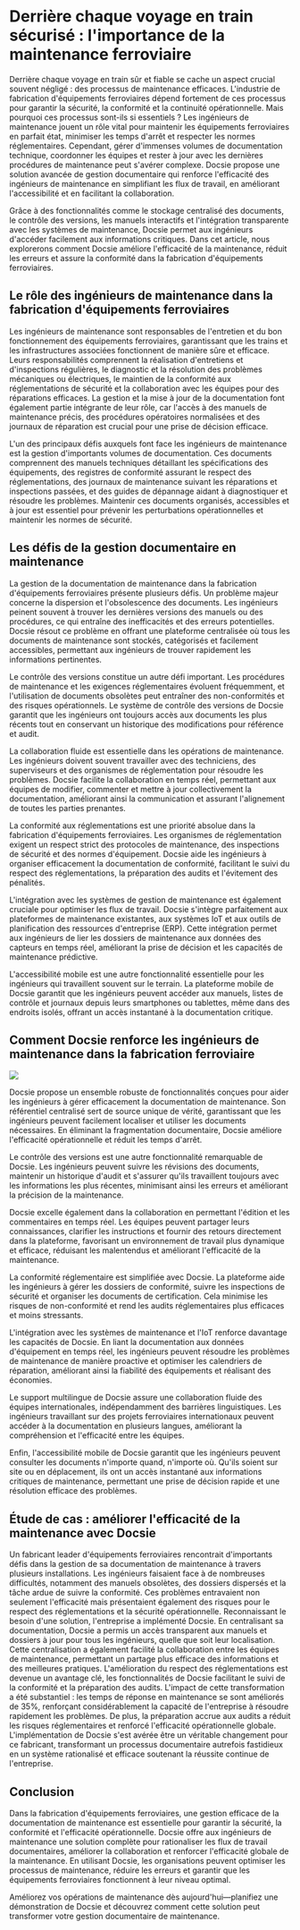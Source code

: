 # Derrière chaque voyage en train sécurisé : l'importance de la maintenance ferroviaire

Derrière chaque voyage en train sûr et fiable se cache un aspect crucial souvent négligé : des processus de maintenance efficaces. L'industrie de fabrication d'équipements ferroviaires dépend fortement de ces processus pour garantir la sécurité, la conformité et la continuité opérationnelle. Mais pourquoi ces processus sont-ils si essentiels ? Les ingénieurs de maintenance jouent un rôle vital pour maintenir les équipements ferroviaires en parfait état, minimiser les temps d'arrêt et respecter les normes réglementaires. Cependant, gérer d'immenses volumes de documentation technique, coordonner les équipes et rester à jour avec les dernières procédures de maintenance peut s'avérer complexe. Docsie propose une solution avancée de gestion documentaire qui renforce l'efficacité des ingénieurs de maintenance en simplifiant les flux de travail, en améliorant l'accessibilité et en facilitant la collaboration.

Grâce à des fonctionnalités comme le stockage centralisé des documents, le contrôle des versions, les manuels interactifs et l'intégration transparente avec les systèmes de maintenance, Docsie permet aux ingénieurs d'accéder facilement aux informations critiques. Dans cet article, nous explorerons comment Docsie améliore l'efficacité de la maintenance, réduit les erreurs et assure la conformité dans la fabrication d'équipements ferroviaires.

## Le rôle des ingénieurs de maintenance dans la fabrication d'équipements ferroviaires

Les ingénieurs de maintenance sont responsables de l'entretien et du bon fonctionnement des équipements ferroviaires, garantissant que les trains et les infrastructures associées fonctionnent de manière sûre et efficace. Leurs responsabilités comprennent la réalisation d'entretiens et d'inspections régulières, le diagnostic et la résolution des problèmes mécaniques ou électriques, le maintien de la conformité aux réglementations de sécurité et la collaboration avec les équipes pour des réparations efficaces. La gestion et la mise à jour de la documentation font également partie intégrante de leur rôle, car l'accès à des manuels de maintenance précis, des procédures opératoires normalisées et des journaux de réparation est crucial pour une prise de décision efficace.

L'un des principaux défis auxquels font face les ingénieurs de maintenance est la gestion d'importants volumes de documentation. Ces documents comprennent des manuels techniques détaillant les spécifications des équipements, des registres de conformité assurant le respect des réglementations, des journaux de maintenance suivant les réparations et inspections passées, et des guides de dépannage aidant à diagnostiquer et résoudre les problèmes. Maintenir ces documents organisés, accessibles et à jour est essentiel pour prévenir les perturbations opérationnelles et maintenir les normes de sécurité.

## Les défis de la gestion documentaire en maintenance

La gestion de la documentation de maintenance dans la fabrication d'équipements ferroviaires présente plusieurs défis. Un problème majeur concerne la dispersion et l'obsolescence des documents. Les ingénieurs peinent souvent à trouver les dernières versions des manuels ou des procédures, ce qui entraîne des inefficacités et des erreurs potentielles. Docsie résout ce problème en offrant une plateforme centralisée où tous les documents de maintenance sont stockés, catégorisés et facilement accessibles, permettant aux ingénieurs de trouver rapidement les informations pertinentes.

Le contrôle des versions constitue un autre défi important. Les procédures de maintenance et les exigences réglementaires évoluent fréquemment, et l'utilisation de documents obsolètes peut entraîner des non-conformités et des risques opérationnels. Le système de contrôle des versions de Docsie garantit que les ingénieurs ont toujours accès aux documents les plus récents tout en conservant un historique des modifications pour référence et audit.

La collaboration fluide est essentielle dans les opérations de maintenance. Les ingénieurs doivent souvent travailler avec des techniciens, des superviseurs et des organismes de réglementation pour résoudre les problèmes. Docsie facilite la collaboration en temps réel, permettant aux équipes de modifier, commenter et mettre à jour collectivement la documentation, améliorant ainsi la communication et assurant l'alignement de toutes les parties prenantes.

La conformité aux réglementations est une priorité absolue dans la fabrication d'équipements ferroviaires. Les organismes de réglementation exigent un respect strict des protocoles de maintenance, des inspections de sécurité et des normes d'équipement. Docsie aide les ingénieurs à organiser efficacement la documentation de conformité, facilitant le suivi du respect des réglementations, la préparation des audits et l'évitement des pénalités.

L'intégration avec les systèmes de gestion de maintenance est également cruciale pour optimiser les flux de travail. Docsie s'intègre parfaitement aux plateformes de maintenance existantes, aux systèmes IoT et aux outils de planification des ressources d'entreprise (ERP). Cette intégration permet aux ingénieurs de lier les dossiers de maintenance aux données des capteurs en temps réel, améliorant la prise de décision et les capacités de maintenance prédictive.

L'accessibilité mobile est une autre fonctionnalité essentielle pour les ingénieurs qui travaillent souvent sur le terrain. La plateforme mobile de Docsie garantit que les ingénieurs peuvent accéder aux manuels, listes de contrôle et journaux depuis leurs smartphones ou tablettes, même dans des endroits isolés, offrant un accès instantané à la documentation critique.

## Comment Docsie renforce les ingénieurs de maintenance dans la fabrication ferroviaire

![](https://cdn.docsie.io/workspace_PxAvC1Uenuc7ad6H3/doc_wn84Jkoc6hIMTO2eE/file_t7oDeJd5R5tf3tYLb/image_ecc7c558-399a-a99e-384a-d43f69650da5.jpg)

Docsie propose un ensemble robuste de fonctionnalités conçues pour aider les ingénieurs à gérer efficacement la documentation de maintenance. Son référentiel centralisé sert de source unique de vérité, garantissant que les ingénieurs peuvent facilement localiser et utiliser les documents nécessaires. En éliminant la fragmentation documentaire, Docsie améliore l'efficacité opérationnelle et réduit les temps d'arrêt.

Le contrôle des versions est une autre fonctionnalité remarquable de Docsie. Les ingénieurs peuvent suivre les révisions des documents, maintenir un historique d'audit et s'assurer qu'ils travaillent toujours avec les informations les plus récentes, minimisant ainsi les erreurs et améliorant la précision de la maintenance.

Docsie excelle également dans la collaboration en permettant l'édition et les commentaires en temps réel. Les équipes peuvent partager leurs connaissances, clarifier les instructions et fournir des retours directement dans la plateforme, favorisant un environnement de travail plus dynamique et efficace, réduisant les malentendus et améliorant l'efficacité de la maintenance.

La conformité réglementaire est simplifiée avec Docsie. La plateforme aide les ingénieurs à gérer les dossiers de conformité, suivre les inspections de sécurité et organiser les documents de certification. Cela minimise les risques de non-conformité et rend les audits réglementaires plus efficaces et moins stressants.

L'intégration avec les systèmes de maintenance et l'IoT renforce davantage les capacités de Docsie. En liant la documentation aux données d'équipement en temps réel, les ingénieurs peuvent résoudre les problèmes de maintenance de manière proactive et optimiser les calendriers de réparation, améliorant ainsi la fiabilité des équipements et réalisant des économies.

Le support multilingue de Docsie assure une collaboration fluide des équipes internationales, indépendamment des barrières linguistiques. Les ingénieurs travaillant sur des projets ferroviaires internationaux peuvent accéder à la documentation en plusieurs langues, améliorant la compréhension et l'efficacité entre les équipes.

Enfin, l'accessibilité mobile de Docsie garantit que les ingénieurs peuvent consulter les documents n'importe quand, n'importe où. Qu'ils soient sur site ou en déplacement, ils ont un accès instantané aux informations critiques de maintenance, permettant une prise de décision rapide et une résolution efficace des problèmes.

## Étude de cas : améliorer l'efficacité de la maintenance avec Docsie

Un fabricant leader d'équipements ferroviaires rencontrait d'importants défis dans la gestion de sa documentation de maintenance à travers plusieurs installations. Les ingénieurs faisaient face à de nombreuses difficultés, notamment des manuels obsolètes, des dossiers dispersés et la tâche ardue de suivre la conformité. Ces problèmes entravaient non seulement l'efficacité mais présentaient également des risques pour le respect des réglementations et la sécurité opérationnelle. Reconnaissant le besoin d'une solution, l'entreprise a implémenté Docsie. En centralisant sa documentation, Docsie a permis un accès transparent aux manuels et dossiers à jour pour tous les ingénieurs, quelle que soit leur localisation. Cette centralisation a également facilité la collaboration entre les équipes de maintenance, permettant un partage plus efficace des informations et des meilleures pratiques. L'amélioration du respect des réglementations est devenue un avantage clé, les fonctionnalités de Docsie facilitant le suivi de la conformité et la préparation des audits. L'impact de cette transformation a été substantiel : les temps de réponse en maintenance se sont améliorés de 35%, renforçant considérablement la capacité de l'entreprise à résoudre rapidement les problèmes. De plus, la préparation accrue aux audits a réduit les risques réglementaires et renforcé l'efficacité opérationnelle globale. L'implémentation de Docsie s'est avérée être un véritable changement pour ce fabricant, transformant un processus documentaire autrefois fastidieux en un système rationalisé et efficace soutenant la réussite continue de l'entreprise.

## Conclusion

Dans la fabrication d'équipements ferroviaires, une gestion efficace de la documentation de maintenance est essentielle pour garantir la sécurité, la conformité et l'efficacité opérationnelle. Docsie offre aux ingénieurs de maintenance une solution complète pour rationaliser les flux de travail documentaires, améliorer la collaboration et renforcer l'efficacité globale de la maintenance. En utilisant Docsie, les organisations peuvent optimiser les processus de maintenance, réduire les erreurs et garantir que les équipements ferroviaires fonctionnent à leur niveau optimal.

Améliorez vos opérations de maintenance dès aujourd'hui—planifiez une démonstration de Docsie et découvrez comment cette solution peut transformer votre gestion documentaire de maintenance.